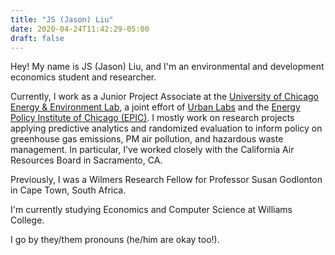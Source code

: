 ```yaml
---
title: "JS (Jason) Liu"
date: 2020-04-24T11:42:29-05:00
draft: false
---
```


Hey! My name is JS (Jason) Liu, and I'm an environmental and development 
economics student and researcher. 

Currently, I work as a Junior Project Associate at the 
[University of Chicago Energy & Environment Lab](https://urbanlabs.uchicago.edu/labs/energy-environment), 
a joint effort of [ Urban Labs](https://urbanlabs.uchicago.edu/) 
and the [Energy Policy Institute of Chicago (EPIC)](https://epic.uchicago.edu/). 
I mostly work on research projects applying predictive analytics and randomized 
evaluation to inform policy on greenhouse gas emissions, PM air pollution, and 
hazardous waste management. In particular, I've worked closely with the 
California Air Resources Board in Sacramento, CA. 

Previously, I was a Wilmers Research Fellow for Professor Susan Godlonton in 
Cape Town, South Africa.

I'm currently studying Economics and Computer Science at Williams College. 

I go by they/them pronouns (he/him are okay too!).
